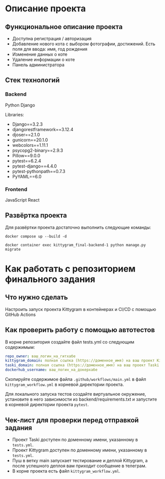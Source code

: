 # Описание проекта

## Функциональное описание проекта 
- Доступна регистрация / авторизация
- Добавление нового кота с выбором фотографии, достижений. Есть поля 
для ввода: имя, год рождения
- Изменение данных о коте
- Удаление информации о коте
- Панель администратора

## Стек технологий

### Backend
Python Django

Libraries:
- Django==3.2.3
- djangorestframework==3.12.4
- djoser==2.1.0
- gunicorn==20.1.0
- webcolors==1.11.1
- psycopg2-binary==2.9.3
- Pillow==9.0.0
- pytest==6.2.4
- pytest-django==4.4.0
- pytest-pythonpath==0.7.3
- PyYAML==6.0

### Frontend
JavaScript React

## Развёртка проекта
Для развёртки проекта достаточно выполнить следующие команды:
```shell
docker compose up --build -d
```

```shell
docker container exec kittygram_final-backend-1 python manage.py migrate
```


#  Как работать с репозиторием финального задания

## Что нужно сделать

Настроить запуск проекта Kittygram в контейнерах и CI/CD с помощью GitHub Actions

## Как проверить работу с помощью автотестов

В корне репозитория создайте файл tests.yml со следующим содержимым:
```yaml
repo_owner: ваш_логин_на_гитхабе
kittygram_domain: полная ссылка (https://доменное_имя) на ваш проект Kittygram
taski_domain: полная ссылка (https://доменное_имя) на ваш проект Taski
dockerhub_username: ваш_логин_на_докерхабе
```

Скопируйте содержимое файла `.github/workflows/main.yml` в файл `kittygram_workflow.yml` в корневой директории проекта.

Для локального запуска тестов создайте виртуальное окружение, установите в него зависимости из backend/requirements.txt и запустите в корневой директории проекта `pytest`.

## Чек-лист для проверки перед отправкой задания

- Проект Taski доступен по доменному имени, указанному в `tests.yml`.
- Проект Kittygram доступен по доменному имени, указанному в `tests.yml`.
- Пуш в ветку main запускает тестирование и деплой Kittygram, а после успешного деплоя вам приходит сообщение в телеграм.
- В корне проекта есть файл `kittygram_workflow.yml`.
